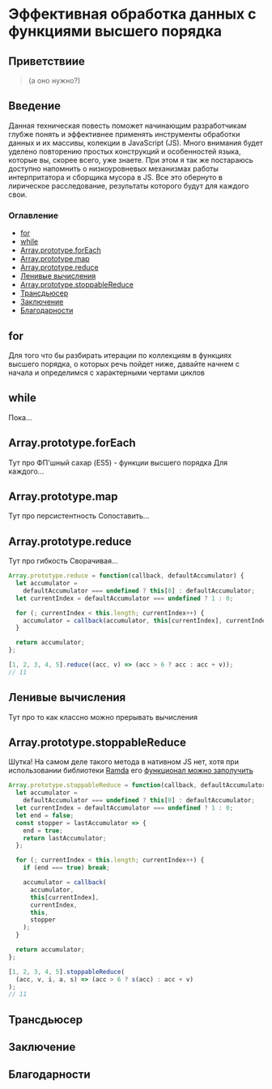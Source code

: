 # Эффективная обработка данных с функциями высшего порядка

## Приветствиие

> (а оно нужно?)

## Введение

Данная техническая повесть поможет начинающим разработчикам глубже понять и эффективнее применять инструменты обработки данных и их массивы, колекции в JavaScript (JS). Много внимания будет уделено повторению простых конструкций и особенностей языка, которые вы, скорее всего, уже знаете. При этом я так же постараюсь доступно напомнить о низкоуровневых механизмах работы интерпритатора и сборщика мусора в JS. Все это обернуто в лирическое расследование, результаты которого будут для каждого свои.

### Оглавление

* [for](#for)
* [while](#while)
* [Array.prototype.forEach](#array.prototype.forEach)
* [Array.prototype.map](#array.prototype.map)
* [Array.prototype.reduce](#array.prototype.reduce)
* [Ленивые вычисления](#lazy-evaluation)
* [Array.prototype.stoppableReduce](#array.prototype.stoppableReduce)
* [Трансдьюсер](#transducer)
* [Заключение](#conclusion)
* [Благодарности](#gratitude)


## for

Для того что бы разбирать итерации по коллекциям в функциях высшего порядка, о которых речь пойдет ниже, давайте начнем с начала и определимся с характерными чертами циклов

## while

Пока...

## <a id="array.prototype.forEach">Array.prototype.forEach</a>

Тут про ФП'шный сахар (ES5) - функции высшего порядка
Для каждого...

## <a id="array.prototype.map">Array.prototype.map</a>

Тут про персистентность
Сопоставить...

## <a id="array.prototype.reduce">Array.prototype.reduce</a>

Тут про гибкость
Сворачивая...

```javascript
Array.prototype.reduce = function(callback, defaultAccumulator) {
  let accumulator =
    defaultAccumulator === undefined ? this[0] : defaultAccumulator;
  let currentIndex = defaultAccumulator === undefined ? 1 : 0;

  for (; currentIndex < this.length; currentIndex++) {
    accumulator = callback(accumulator, this[currentIndex], currentIndex, this);
  }

  return accumulator;
};
```

```javascript
[1, 2, 3, 4, 5].reduce((acc, v) => (acc > 6 ? acc : acc + v));
// 11
```

## <a id="lazy-evaluation">Ленивые вычисления</a>

Тут про то как классно можно прерывать вычисления

## <a id="array.prototype.stoppableReduce">Array.prototype.stoppableReduce</a>

Шутка! На самом деле такого метода в нативном JS нет, хотя при использовании библиотеки [Ramda](http://ramdajs.com/) его [функционал можно заполучить](http://ramdajs.com/docs/#reduced)

```javascript
Array.prototype.stoppableReduce = function(callback, defaultAccumulator) {
  let accumulator =
    defaultAccumulator === undefined ? this[0] : defaultAccumulator;
  let currentIndex = defaultAccumulator === undefined ? 1 : 0;
  let end = false;
  const stopper = lastAccumulator => {
    end = true;
    return lastAccumulator;
  };

  for (; currentIndex < this.length; currentIndex++) {
    if (end === true) break;

    accumulator = callback(
      accumulator,
      this[currentIndex],
      currentIndex,
      this,
      stopper
    );
  }

  return accumulator;
};
```

```javascript
[1, 2, 3, 4, 5].stoppableReduce(
  (acc, v, i, a, s) => (acc > 6 ? s(acc) : acc + v)
);
// 11
```

## <a id="transducers">Трансдьюсер</a>

## <a id="conclusion">Заключение</a>

## <a id="gratitude">Благодарности</a>

